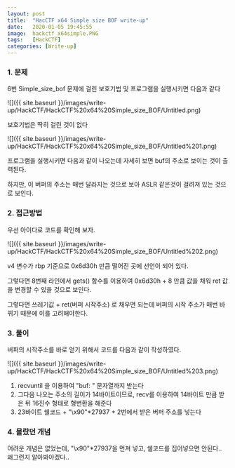 ```yaml
---
layout: post
title:  "HacCTF x64 Simple size BOF write-up"
date:   2020-01-05 19:45:55
image:  hackctf_x64simple.PNG
tags:   [HackCTF]
categories: [Write-up]
---
```



### 1.  문제

6번 Simple_size_bof 문제에 걸린 보호기법 및 프로그램을 실행시키면 다음과 같다

![]({{ site.baseurl }}/images/write-up/HackCTF/HackCTF%20x64%20Simple_size_BOF/Untitled.png)

보호기법은 딱히 걸린 것이 없다

![]({{ site.baseurl }}/images/write-up/HackCTF/HackCTF%20x64%20Simple_size_BOF/Untitled%201.png)

프로그램을 실행시키면 다음과 같이 나오는데 자세히 보면 buf의 주소로 보이는 것이 출력된다.

하지만, 이 버퍼의 주소는 매번 달라지는 것으로 보아 ASLR 같은것이 걸려져 있는 것으로 보인다.

### 2. 접근방법

우선 아이다로 코드를 확인해 보자.

![]({{ site.baseurl }}/images/write-up/HackCTF/HackCTF%20x64%20Simple_size_BOF/Untitled%202.png)

v4 변수가 rbp 기준으로 0x6d30h 만큼 떨어진 곳에 선언이 되어 있다.

그렇다면 8번째 라인에서 gets() 함수를 이용하여 0x6d30h + 8 만큼 값을 채워 ret 값을 변경할 수 있을 것으로 보인다.

그렇다면 쓰레기값 + ret(버퍼 시작주소) 로 채우면 되는데 버퍼의 시작 주소가 매번 바뀌기 때문에 이를 고려해야한다.

### 3. 풀이

버퍼의 시작주소를 바로 얻기 위해서 코드를 다음과 같이 작성하였다.

![]({{ site.baseurl }}/images/write-up/HackCTF/HackCTF%20x64%20Simple_size_BOF/Untitled%203.png)

1. recvuntil 을 이용하여 "buf: " 문자열까지 받는다
2. 그다음 나오는 주소의 길이가 14바이트이므로, recv를 이용하여 14바이트 만큼 받은 뒤 16진수 형태로 형변환을 해준다
3. 23바이트 쉘코드 + "\x90"*27937 + 2번에서 받은 버퍼 주소를 넣는다

### 4. 몰랐던 개념

어려운 개념은 없었는데, "\x90"*27937을 먼져 넣고, 쉘코드를 집어넣으면 안된다.. 왜그런지 알아봐야겠다..